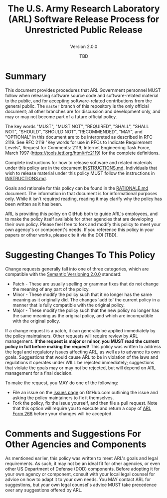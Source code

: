 # <p align="center">The U.S. Army Research Laboratory (ARL) Software Release Process for Unrestricted Public Release</p>
<p align="center">Version 2.0.0</p>
<p align="center">TBD</p>

# <a name="1FF58AF8C17C11E6B7FC003EE1B763F8"></a>Summary

This document provides procedures that ARL Government personnel MUST follow
when releasing software source code and software-related material to the
public, and for accepting software-related contributions from the general
public.  The `master` branch of this repository is the only official document;
all other branches are for discussion and development only, and may or may not
become part of a future official policy.

The key words "MUST", "MUST NOT", "REQUIRED", "SHALL", "SHALL NOT", "SHOULD",
"SHOULD NOT", "RECOMMENDED", "MAY", and "OPTIONAL" in this document are to be
interpreted as described in RFC 2119.  See RFC 2119 "Key words for use in RFCs
to Indicate Requirement Levels", Request for Comments: 2119; Internet
Engineering Task Force, March 1997 (https://tools.ietf.org/html/rfc2119) for
the complete definitions.

Complete instructions for how to release software and related materials under
this policy are in the document [INSTRUCTIONS.md](INSTRUCTIONS.md).
Individuals that wish to release material under this policy MUST follow the
instructions in [INSTRUCTIONS.md](INSTRUCTIONS.md).

Goals and rationale for this policy can be found in the
[RATIONALE.md](RATIONALE.md) document.  The information in that document is
for informational purposes only.  While it isn't required reading, reading it
may clarify why the policy has been written as it has been.

ARL is providing this policy on GitHub both to guide ARL's employees, and to
make the policy itself available for other agencies that are developing their
own policy.  Please feel free to fork and modify this policy to meet your own
agency's or component's needs.  If you reference this policy in your papers or
other works, please cite it via the DOI (TBD).

# Suggesting Changes To This Policy

Change requests generally fall into one of three categories, which are
compatible with the [Semantic Versioning
2.0.0](https://semver.org/spec/v2.0.0.html) standard:

* Patch - These are usually spelling or grammar fixes that do not change the meaning of any part of the policy.
* Minor - These modify the policy such that it no longer has the same meaning as it originally did.  The changes 'add to' the current policy in a manner that is fully compatible with the original policy.
* Major - These modify the policy such that the new policy no longer has the same meaning as the original policy, and which are incompatible with the original policy.

If a change request is a patch, it can generally be applied immediately by the
policy maintainers.  Other requests will require review by ARL management.
**If the request is major or minor, you MUST read the current policy in full
before making the request!** This policy was written to address the legal and
regulatory issues affecting ARL, as well as to advance its own goals.
Suggestions that would cause ARL to be in violation of the laws and
regulations it operates under WILL be rejected immediately; suggestions that
violate the goals may or may not be rejected, but will depend on ARL
management for a final decision.

To make the request, you MAY do one of the following:

* File an issue on the [issues page](https://github.com/USArmyResearchLab/ARL-Open-Source-Guidance-and-Instructions/issues) on GitHub.com outlining the issue and asking the policy maintainers to fix it themselves.
* Fork the policy, fix the issue yourself, and then file a pull request.  Note that this option will require you to execute and return a copy of [ARL Form 266](https://github.com/USArmyResearchLab/ARL-Open-Source-Guidance-and-Instructions/blob/master/ARL%20Form%20-%20266.pdf) before your changes will be accepted.

# Comments and Suggestions For Other Agencies and Components

As mentioned earlier, this policy was written to meet ARL's goals and legal
requirements.  As such, it may not be an ideal fit for other agencies, or even
other US Department of Defense (DOD) components.  Before adopting it for your
own agency or component, consult with your local legal counsel for advice on
how to adapt it to your own needs.  You MAY contact ARL for suggestions, but
your own legal counsel's advice MUST take precedence over any suggestions
offered by ARL.
